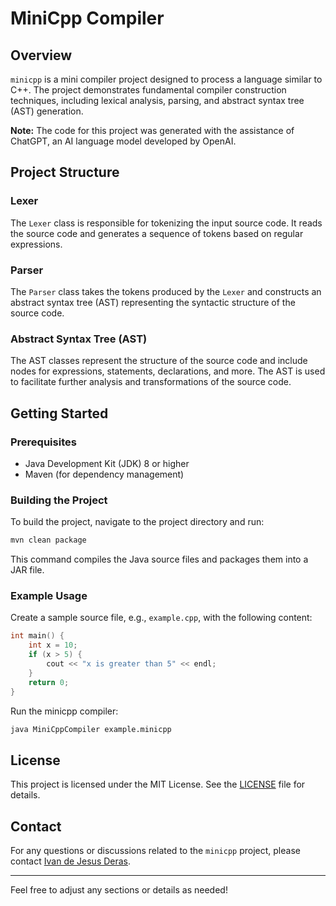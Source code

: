 # MiniCpp Compiler

## Overview

`minicpp` is a mini compiler project designed to process a language similar to C++. The project demonstrates fundamental compiler construction techniques, including lexical analysis, parsing, and abstract syntax tree (AST) generation.

**Note:** The code for this project was generated with the assistance of ChatGPT, an AI language model developed by OpenAI.

## Project Structure

### Lexer

The `Lexer` class is responsible for tokenizing the input source code. It reads the source code and generates a sequence of tokens based on regular expressions.

### Parser

The `Parser` class takes the tokens produced by the `Lexer` and constructs an abstract syntax tree (AST) representing the syntactic structure of the source code.

### Abstract Syntax Tree (AST)

The AST classes represent the structure of the source code and include nodes for expressions, statements, declarations, and more. The AST is used to facilitate further analysis and transformations of the source code.

## Getting Started

### Prerequisites

- Java Development Kit (JDK) 8 or higher
- Maven (for dependency management)

### Building the Project

To build the project, navigate to the project directory and run:

```bash
mvn clean package
```

This command compiles the Java source files and packages them into a JAR file.

### Example Usage

   Create a sample source file, e.g., `example.cpp`, with the following content:

   ```cpp
   int main() {
       int x = 10;
       if (x > 5) {
           cout << "x is greater than 5" << endl;
       }
       return 0;
   }
   ```

   Run the minicpp compiler:

   ```bash
   java MiniCppCompiler example.minicpp
   ```

## License

This project is licensed under the MIT License. See the [LICENSE](LICENSE) file for details.

## Contact

For any questions or discussions related to the `minicpp` project, please contact [Ivan de Jesus Deras](mailto:ideras@gmail.com).

---

Feel free to adjust any sections or details as needed!

